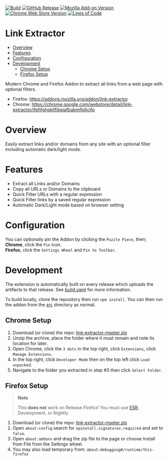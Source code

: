 [![Build](https://github.com/cssnr/link-extractor/actions/workflows/build.yaml/badge.svg)](https://github.com/cssnr/link-extractor/actions/workflows/build.yaml)
[![GitHub Release](https://img.shields.io/github/v/release/cssnr/link-extractor)](https://github.com/cssnr/link-extractor/releases/latest)
[![Mozilla Add-on Version](https://img.shields.io/amo/v/link-extractor?label=firefox&logo=firefox)](https://addons.mozilla.org/addon/link-extractor)
[![Chrome Web Store Version](https://img.shields.io/chrome-web-store/v/ifefifghpkllfibejafbakmflidjcjfp?label=chrome&logo=googlechrome)](https://chrome.google.com/webstore/detail/link-extractor/ifefifghpkllfibejafbakmflidjcjfp)
[![Lines of Code](https://sonarcloud.io/api/project_badges/measure?project=cssnr_link-extractor&metric=ncloc)](https://sonarcloud.io/summary/overall?id=cssnr_link-extractor)
# Link Extractor

*   [Overview](#overview)
*   [Features](#features)
*   [Configuration](#configuration)
*   [Development](#development)
    -   [Chrome Setup](#chrome-setup)
    -   [Firefox Setup](#firefox-setup)

Modern Chrome and Firefox Addon to extract all links from a web page with optional filters.

*   Firefox: https://addons.mozilla.org/addon/link-extractor
*   Chrome: https://chrome.google.com/webstore/detail/link-extractor/ifefifghpkllfibejafbakmflidjcjfp

# Overview

Easily extract links and/or domains from any site with an optional filter including automatic dark/light mode.

# Features

*   Extract all Links and/or Domains
*   Copy all URLs or Domains to the clipboard
*   Quick Filter URLs with a regular expression
*   Quick Filter links by a saved regular expression
*   Automatic Dark/Light mode based on browser setting

# Configuration

You can optionally pin the Addon by clicking the `Puzzle Piece`, then;  
**Chrome**, click the `Pin` icon.  
**Firefox**, click the `Settings Wheel` and `Pin to Toolbar`.  

# Development

The extension is automatically built on every release which uploads the artifacts to that release.
See [build.yaml](.github%2Fworkflows%2Fbuild.yaml) for more information.

To build locally, clone the repository then run `npm install`.
You can then run the addon from the [src](src) directory as normal.

## Chrome Setup

1.  Download (or clone) the repo: [link-extractor-master.zip](https://github.com/cssnr/link-extractor/archive/refs/heads/master.zip)
1.  Unzip the archive, place the folder where it must remain and note its location for later.
1.  Open Chrome, click the `3 dots` in the top right, click `Extensions`, click `Manage Extensions`.
1.  In the top right, click `Developer Mode` then on the top left click `Load unpacked`.
1.  Navigate to the folder you extracted in step #3 then click `Select Folder`.

## Firefox Setup

> **Note**
>
> This **does not** work on Release Firefox!
> You must use [ESR](https://www.mozilla.org/en-CA/firefox/all/#product-desktop-esr), Development, or Nightly.

1.  Download (or clone) the repo: [link-extractor-master.zip](https://github.com/cssnr/link-extractor/archive/refs/heads/master.zip)
1.  Open `about:config` search for `xpinstall.signatures.required` and set to `false`.
1.  Open `about:addons` and drag the zip file to the page or choose Install from File from the Settings wheel.
1.  You may also load temporary from: `about:debugging#/runtime/this-firefox`
